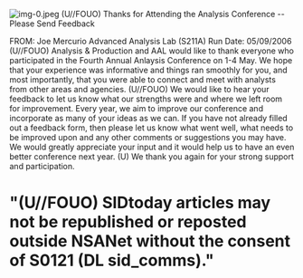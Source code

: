 ![img-0.jpeg](img-0.jpeg)
(U//FOUO) Thanks for Attending the Analysis Conference -- Please Send Feedback

FROM: Joe Mercurio
Advanced Analysis Lab (S211A)
Run Date: 05/09/2006
(U//FOUO) Analysis \& Production and AAL would like to thank everyone who participated in the Fourth Annual Anlaysis Conference on 1-4 May. We hope that your experience was informative and things ran smoothly for you, and most importantly, that you were able to connect and meet with analysts from other areas and agencies.
(U//FOUO) We would like to hear your feedback to let us know what our strengths were and where we left room for improvement. Every year, we aim to improve our conference and incorporate as many of your ideas as we can. If you have not already filled out a feedback form, then please let us know what went well, what needs to be improved upon and any other comments or suggestions you may have. We would greatly appreciate your input and it would help us to have an even better conference next year.
(U) We thank you again for your strong support and participation.

# "(U//FOUO) SIDtoday articles may not be republished or reposted outside NSANet without the consent of S0121 (DL sid_comms)."
